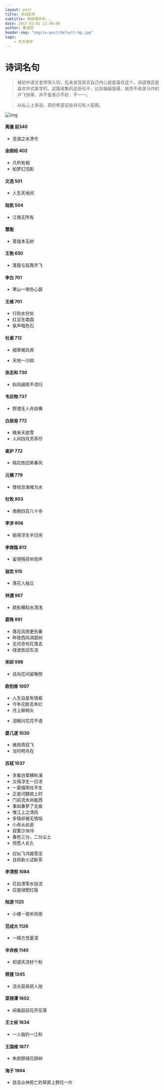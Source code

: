 ```yaml
---
layout: post
title: 诗词名句
subtitle: 持续填坑中...
date: 2017-03-01 22:40:00
author: 雷诺阿
header-img: "img/in-post/default-bg.jpg"
tags:
    - 东方美学
---
```


# 诗词名句
> 被初中语文老师带入坑，后来发现其实自己内心就是喜欢这个。讲道理还是喜欢中式美学的。这篇收集的这些句子，比较偏画面感，故而不收录马作的卢飞快等，并不是表示不好，不一一。

> 从私心上来说，真的希望这些诗句有人配图。  

![img](/img/chuang.jpg)

#### 离骚 前340
* 沧浪之水清兮

#### 金刚经 402
* 凡所有相
* 如梦幻泡影

#### 文选 501
* 人生天地间

#### 陆凯 504
* 江南无所有

#### 慧能
- 菩提本无树

#### 王勃 650
* 落霞与孤鹜齐飞

#### 李白 701
* 寒山一带伤心碧

#### 王维 701
* 行到水穷处
* 红豆生南国
* 泉声咽危石

#### 杜甫 712
* 细草微风岸
- 天地一沙鸥

#### 张志和 730
- 斜风细雨不须归

#### 韦应物 737
* 野渡无人舟自横

#### 白居易 772
* 晚来天欲雪
* 人间四月芳菲尽

#### 崔护 772
* 桃花依旧笑春风

#### 元稹 779
* 曾经沧海难为水

#### 杜牧 803
* 南朝四百八十寺

#### 李涉 806
* 偷得浮生半日闲

#### 李商隐 813
* 留得残荷听雨声

#### 翁宏 915
* 落花人独立

#### 林逋 967
* 疏影横斜水清浅

#### 晏殊 991
* 落花风雨更伤春
* 昨夜西风凋碧树
* 无可奈何花落去
* 绿波依旧东流

#### 宋祁 998
* 且向花间留晚照

#### 欧阳修 1007
* 人生自是有情痴
* 今年花胜去年红
* 月上柳梢头
- 泪眼问花花不语

#### 晏几道 1030
- 微雨燕双飞
- 当时明月在

#### 苏轼 1037
* 贪看白鹭横秋浦
* 又得浮生一日凉
* 一蓑烟雨任平生
* 正是河豚欲上时
* 门前流水尚能西
* 事如春梦了无痕
* 惟江上之清风
* 多情却被无情恼
* 小舟从此逝
* 寂寞沙洲冷
* 春色三分，二分尘土
* 但愿人长久
- 应似飞鸿踏雪泥
- 且将新火试新茶

#### 李清照 1084
* 花自漂零水自流
* 应是绿肥红瘦

#### 陆游 1125
* 小楼一夜听风雨

#### 范成大 1126
* 一晴方觉夏深

#### 辛弃疾 1140
- 却道天凉好个秋

#### 蒋捷 1245
* 流光容易把人抛

#### 菜根谭 1602
* 闲看庭前花开花落

#### 王士祯 1634
* 一人独钓一江秋

#### 王国维 1877
* 朱颜辞镜花辞树

#### 海子 1964
* 目击众神死亡的草原上野花一片